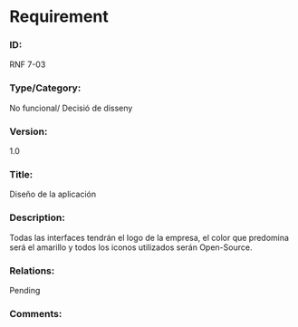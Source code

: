 # Requirement

### ID:

RNF 7-03

### Type/Category:

No funcional/ Decisió de disseny

### Version:

1.0

### Title:

Diseño de la aplicación

### Description:

Todas las interfaces tendrán el logo de la empresa, el color que predomina será el amarillo y todos los iconos utilizados serán Open-Source.

### Relations:

Pending

### Comments:
